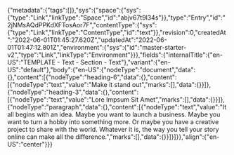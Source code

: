 {"metadata":{"tags":[]},"sys":{"space":{"sys":{"type":"Link","linkType":"Space","id":"abjv67t9l34s"}},"type":"Entry","id":"2jNMsAQdPPKdXFTosAor7F","contentType":{"sys":{"type":"Link","linkType":"ContentType","id":"text"}},"revision":0,"createdAt":"2022-06-01T01:45:27.620Z","updatedAt":"2022-06-01T01:47:12.801Z","environment":{"sys":{"id":"master-starter-v2","type":"Link","linkType":"Environment"}}},"fields":{"internalTitle":{"en-US":"TEMPLATE - Text - Section - Text"},"variant":{"en-US":"default"},"body":{"en-US":{"nodeType":"document","data":{},"content":[{"nodeType":"heading-6","data":{},"content":[{"nodeType":"text","value":"Make it stand out","marks":[],"data":{}}]},{"nodeType":"heading-3","data":{},"content":[{"nodeType":"text","value":"Lore Impsum Sit Amet","marks":[],"data":{}}]},{"nodeType":"paragraph","data":{},"content":[{"nodeType":"text","value":"It all begins with an idea. Maybe you want to launch a business. Maybe you want to turn a hobby into something more. Or maybe you have a creative project to share with the world. Whatever it is, the way you tell your story online can make all the difference.","marks":[],"data":{}}]}]}},"align":{"en-US":"center"}}}
